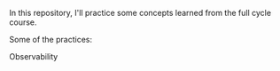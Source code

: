 In this repository, I'll practice some concepts learned from the full cycle course.

Some of the practices:

Observability

